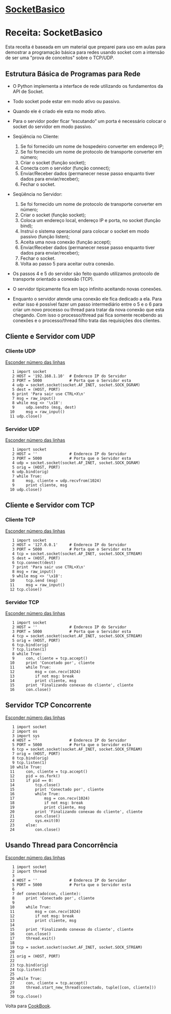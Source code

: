 # [SocketBasico](https://wiki.python.org.br/SocketBasico?action=fullsearch&context=180&value=linkto%3A"SocketBasico")

# Receita: SocketBasico

Esta receita é baseada em um material que preparei para uso em aulas para demostrar a programação básica para redes usando socket com a intensão de ser uma "prova de conceitos" sobre o TCP/UDP.

## Estrutura Básica de Programas para Rede



- O Python implementa a interface de rede utilizando os fundamentos da API de Socket.

- Todo socket pode estar em modo ativo ou passivo.

- Quando ele é criado ele esta no modo ativo.

- Para o servidor poder ficar “escutando” um porta é necessário colocar o socket do servidor em modo passivo.

- Seqüência no Cliente:

  

  1. Se foi fornecido um nome de hospedeiro converter em endereço IP;
  2. Se foi fornecido um nome de protocolo de transporte converter em número;
  3. Criar o socket (função socket);
  4. Conecta com o servidor (função connect);
  5. Enviar/Receber dados (permanecer nesse passo enquanto tiver dados para enviar/receber);
  6. Fechar o socket.

- Seqüência no Servidor:

  

  1. Se foi fornecido um nome de protocolo de transporte converter em número;
  2. Criar o socket (função socket);
  3. Coloca um endereço local, endereço IP e porta, no socket (função bind);
  4. Instrui o sistema operacional para colocar o socket em modo passivo (função listen);
  5. Aceita uma nova conexão (função accept);
  6. Enviar/Receber dados (permanecer nesse passo enquanto tiver dados para enviar/receber);
  7. Fechar o socket.
  8. Volta ao passo 5 para aceitar outra conexão.

- Os passos 4 e 5 do servidor são feito quando utilizamos protocolo de transporte orientado a conexão (TCP).

- O servidor tipicamente fica em laço infinito aceitando novas conexões.

- Enquanto o servidor atende uma conexão ele fica dedicado a ela. Para evitar isso é possível fazer um passo intermediário entre o 5 e o 6 para criar um novo processo ou thread para tratar da nova conexão que esta chegando. Com isso o processo/thread pai fica somente recebendo as conexões e o processo/thread filho trata das requisições dos clientes.



## Cliente e Servidor com UDP





### Cliente UDP





[Esconder número das linhas](https://wiki.python.org.br/SocketBasico#)

```
   1 import socket
   2 HOST = '192.168.1.10'  # Endereco IP do Servidor
   3 PORT = 5000            # Porta que o Servidor esta
   4 udp = socket.socket(socket.AF_INET, socket.SOCK_DGRAM)
   5 dest = (HOST, PORT)
   6 print 'Para sair use CTRL+X\n'
   7 msg = raw_input()
   8 while msg <> '\x18':
   9     udp.sendto (msg, dest)
  10     msg = raw_input()
  11 udp.close()
```





### Servidor UDP





[Esconder número das linhas](https://wiki.python.org.br/SocketBasico#)

```
   1 import socket
   2 HOST = ''              # Endereco IP do Servidor
   3 PORT = 5000            # Porta que o Servidor esta
   4 udp = socket.socket(socket.AF_INET, socket.SOCK_DGRAM)
   5 orig = (HOST, PORT)
   6 udp.bind(orig)
   7 while True:
   8     msg, cliente = udp.recvfrom(1024)
   9     print cliente, msg
  10 udp.close()
```





## Cliente e Servidor com TCP





### Cliente TCP





[Esconder número das linhas](https://wiki.python.org.br/SocketBasico#)

```
   1 import socket
   2 HOST = '127.0.0.1'     # Endereco IP do Servidor
   3 PORT = 5000            # Porta que o Servidor esta
   4 tcp = socket.socket(socket.AF_INET, socket.SOCK_STREAM)
   5 dest = (HOST, PORT)
   6 tcp.connect(dest)
   7 print 'Para sair use CTRL+X\n'
   8 msg = raw_input()
   9 while msg <> '\x18':
  10     tcp.send (msg)
  11     msg = raw_input()
  12 tcp.close()
```





### Servidor TCP





[Esconder número das linhas](https://wiki.python.org.br/SocketBasico#)

```
   1 import socket
   2 HOST = ''              # Endereco IP do Servidor
   3 PORT = 5000            # Porta que o Servidor esta
   4 tcp = socket.socket(socket.AF_INET, socket.SOCK_STREAM)
   5 orig = (HOST, PORT)
   6 tcp.bind(orig)
   7 tcp.listen(1)
   8 while True:
   9     con, cliente = tcp.accept()
  10     print 'Concetado por', cliente
  11     while True:
  12         msg = con.recv(1024)
  13         if not msg: break
  14         print cliente, msg
  15     print 'Finalizando conexao do cliente', cliente
  16     con.close()
```





## Servidor TCP Concorrente





[Esconder número das linhas](https://wiki.python.org.br/SocketBasico#)

```
   1 import socket
   2 import os
   3 import sys
   4 HOST = ''              # Endereco IP do Servidor
   5 PORT = 5000            # Porta que o Servidor esta
   6 tcp = socket.socket(socket.AF_INET, socket.SOCK_STREAM)
   7 orig = (HOST, PORT)
   8 tcp.bind(orig)
   9 tcp.listen(1)
  10 while True:
  11     con, cliente = tcp.accept()
  12     pid = os.fork()
  13     if pid == 0:
  14         tcp.close()
  15         print 'Conectado por', cliente
  16         while True:
  17             msg = con.recv(1024)
  18             if not msg: break
  19             print cliente, msg
  20         print 'Finalizando conexao do cliente', cliente
  21         con.close()
  22         sys.exit(0)
  23     else:
  24         con.close()
```





## Usando Thread para Concorrência





[Esconder número das linhas](https://wiki.python.org.br/SocketBasico#)

```
   1 import socket
   2 import thread
   3 
   4 HOST = ''              # Endereco IP do Servidor
   5 PORT = 5000            # Porta que o Servidor esta
   6 
   7 def conectado(con, cliente):
   8     print 'Conectado por', cliente
   9 
  10     while True:
  11         msg = con.recv(1024)
  12         if not msg: break
  13         print cliente, msg
  14 
  15     print 'Finalizando conexao do cliente', cliente
  16     con.close()
  17     thread.exit()
  18 
  19 tcp = socket.socket(socket.AF_INET, socket.SOCK_STREAM)
  20 
  21 orig = (HOST, PORT)
  22 
  23 tcp.bind(orig)
  24 tcp.listen(1)
  25 
  26 while True:
  27     con, cliente = tcp.accept()
  28     thread.start_new_thread(conectado, tuple([con, cliente]))
  29 
  30 tcp.close()
```



Volta para [CookBook](https://wiki.python.org.br/CookBook).